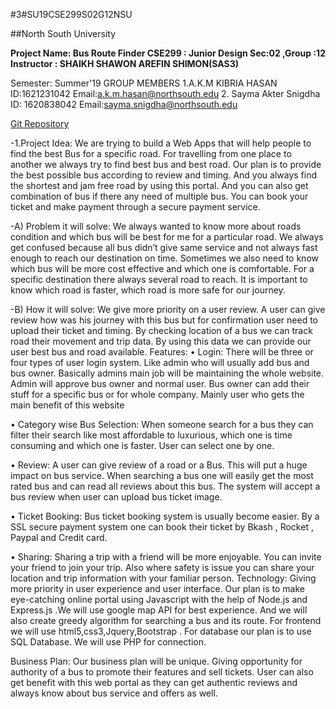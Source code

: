 #3#SU19CSE299S02G12NSU

##North South University

**Project Name: Bus Route Finder
CSE299 : Junior Design
Sec:02 ,Group :12
Instructor :  SHAIKH SHAWON AREFIN SHIMON(SAS3)**

Semester: Summer'19
 GROUP MEMBERS 
 1.A.K.M KIBRIA HASAN                         ID:1621231042
          Email:a.k.m.hasan@northsouth.edu
 2. Sayma Akter Snigdha                       ID: 1620838042
          Email:sayma.snigdha@northsouth.edu
          
[Git Repository](https://github.com/Shanto96/SU19CSE299S02G12NSU/)

-1.Project Idea:
We are trying to build a Web Apps that will help people to find the best Bus for a specific road. For travelling from one place to another we always try to find best bus and best road. Our plan is to provide the best possible bus according to review and timing. And you always find the shortest and jam free road by using this portal.  And you can also get combination of bus if there any need of multiple bus. You can book your ticket and make payment through a secure payment service.

 -A)	Problem it will solve: 
We always wanted to know more about roads condition and which bus will be best for me for a particular road. We always get confused because all bus didn’t give same service and not always fast enough to reach our destination on time. Sometimes we also need to know which bus will be more cost effective and which one is comfortable. For a specific destination there always several road to reach. It is important to know which road is faster, which road is more safe for our journey.

 -B)	How it will solve:
We give more priority on a user review. A user can give review how was his journey with this bus but for confirmation user need to upload their ticket and timing.  By checking location of a bus we can track road their movement and trip data. By using this data we can provide our user best bus and road available.
Features:
 •	Login: There will be three or four types of user login system. Like admin who will usually add bus and bus owner. Basically admins main job will be maintaining the whole website. Admin will approve bus owner and normal user. Bus owner can add their stuff for a specific bus or for whole company. Mainly user who gets the main benefit of this website 

 •	Category wise Bus Selection: When someone search for a bus they can filter their search like most affordable to luxurious, which one is time consuming and which one is faster. User can select one by one.

 •	Review: A user can give review of a road or a Bus.  This will put a huge impact on bus service. When searching a bus one will easily get the most rated bus and can read all reviews about this bus. The system will accept a bus review when user can upload bus ticket image.

 •	Ticket Booking:  Bus ticket booking system is usually become easier. By a SSL secure payment system one can book their ticket by Bkash , Rocket , Paypal and Credit card.

 •	Sharing: Sharing a trip with a friend will be more enjoyable. You can invite your friend to join your trip. Also where safety is issue you can share your location and trip information with your familiar person.
Technology:
Giving more priority in user experience and user interface. Our plan is to make eye-catching  online portal using Javascript  with the help  of Node.js and Express.js .We will use google map API for best experience. And we will also create greedy algorithm for searching a bus and its route. For frontend we will use html5,css3,Jquery,Bootstrap . For database our plan is to use SQL Database. We will use PHP for connection.

Business Plan:
Our business plan will be unique. Giving opportunity for authority of a bus to promote their features and sell tickets. User can also get benefit with this web portal as they can get authentic reviews and always know about bus service and offers as well.

